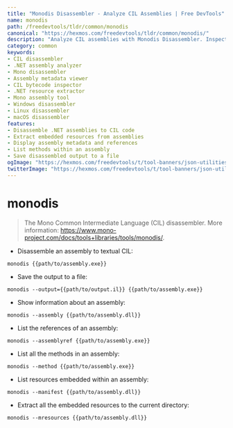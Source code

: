 ```yaml
---
title: "Monodis Disassembler - Analyze CIL Assemblies | Free DevTools"
name: monodis
path: /freedevtools/tldr/common/monodis
canonical: "https://hexmos.com/freedevtools/tldr/common/monodis/"
description: "Analyze CIL assemblies with Monodis Disassembler. Inspect .NET bytecode and extract resources. Free online tool, no registration required."
category: common
keywords:
- CIL disassembler
- .NET assembly analyzer
- Mono disassembler
- Assembly metadata viewer
- CIL bytecode inspector
- .NET resource extractor
- Mono assembly tool
- Windows disassembler
- Linux disassembler
- macOS disassembler
features:
- Disassemble .NET assemblies to CIL code
- Extract embedded resources from assemblies
- Display assembly metadata and references
- List methods within an assembly
- Save disassembled output to a file
ogImage: "https://hexmos.com/freedevtools/t/tool-banners/json-utilities-banner.png"
twitterImage: "https://hexmos.com/freedevtools/t/tool-banners/json-utilities-banner.png"
---
```


# monodis

> The Mono Common Intermediate Language (CIL) disassembler.
> More information: <https://www.mono-project.com/docs/tools+libraries/tools/monodis/>.

- Disassemble an assembly to textual CIL:

`monodis {{path/to/assembly.exe}}`

- Save the output to a file:

`monodis --output={{path/to/output.il}} {{path/to/assembly.exe}}`

- Show information about an assembly:

`monodis --assembly {{path/to/assembly.dll}}`

- List the references of an assembly:

`monodis --assemblyref {{path/to/assembly.exe}}`

- List all the methods in an assembly:

`monodis --method {{path/to/assembly.exe}}`

- List resources embedded within an assembly:

`monodis --manifest {{path/to/assembly.dll}}`

- Extract all the embedded resources to the current directory:

`monodis --mresources {{path/to/assembly.dll}}`
